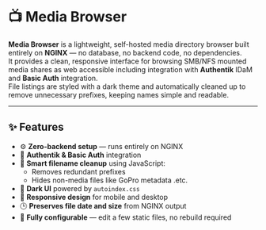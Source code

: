 # 📺 Media Browser

**Media Browser** is a lightweight, self-hosted media directory browser built entirely on **NGINX** — no database, no backend code, no dependencies.  
It provides a clean, responsive interface for browsing SMB/NFS mounted media shares as web accessible including integration with **Authentik** IDaM and **Basic Auth** integration.  
File listings are styled with a dark theme and automatically cleaned up to remove unnecessary prefixes, keeping names simple and readable.

---

## ✨ Features

- ⚙️ **Zero-backend setup** — runs entirely on NGINX  
- 🔐 **Authentik & Basic Auth** integration  
- 🧠 **Smart filename cleanup** using JavaScript:
  - Removes redundant prefixes
  - Hides non-media files like GoPro metadata .etc.
- 🌙 **Dark UI** powered by `autoindex.css`
- 📱 **Responsive design** for mobile and desktop
- 🕒 **Preserves file date and size** from NGINX output
- 🔧 **Fully configurable** — edit a few static files, no rebuild required



